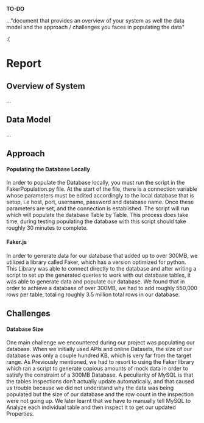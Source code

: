 **TO-DO**

..."document that provides an overview of your system as well the data model and the approach / challenges you faces in populating the data"

:(

# Report 

## Overview of System

...

## Data Model

...

## Approach 

#### Populating the Database Locally
In order to populate the Database locally, you must run the script in the FakerPopulation.py file. At the start of the file, there is a connection variable whose parameters must be edited accordingly to the local database that is setup, i.e host, port, username, password and database name. Once these parameters are set, and the connection is established. The script will run which will populate the database Table by Table. This process does take time, during testing populating the database with this script should take roughly 30 minutes to complete. 

#### Faker.js

In order to generate data for our database that added up to over 300MB, we utilized a library called Faker, which has a version optimized for python. This Library was able to connect directly to the database and after writing a script to set up the generated queries to work with out database tables, it was able to generate data and populate our database. We found that in order to achieve a database of over 300MB, we had to add roughly 550,000 rows per table, totaling roughly 3.5 million total rows in our database. 

## Challenges

#### Database Size
One main challenge we encountered during our project was populating our database. When we initially used APIs and online Datasets, the size of our database was only a couple hundred KB, which is very far from the target range. As Previously mentioned, we had to resort to using the Faker library which ran a script to generate copious amounts of mock data in order to satisfy the constraint of a 300MB Database. A peculiarity of MySQL is that the tables Inspections don’t actually update automatically, and that caused us trouble because we did not understand why the data was being populated but the size of our database and the row count in the inspection were not going up. We later learnt that we have to manually tell MySQL to Analyze each individual table and then inspect it to get our updated Properties. 


